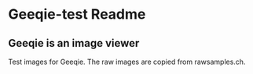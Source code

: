 # Geeqie-test Readme

## Geeqie is an image viewer

Test images for Geeqie.
The raw images are copied from rawsamples.ch.

